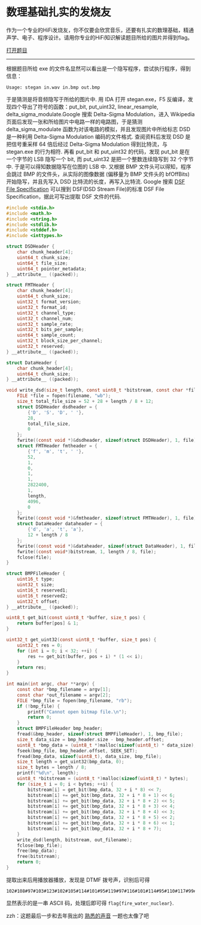 # 数理基础扎实的发烧友

作为一个专业的HiFi发烧友，你不仅要会欣赏音乐，还要有扎实的数理基础，精通声学、电子、程序设计。请用你专业的HiFi知识解读题目所给的图片并得到flag。

[打开题目](src/audiophile.zip)

---

根据题目所给 exe 的文件名显然可以看出是一个隐写程序，尝试执行程序，得到信息：
```
Usage: stegan in.wav in.bmp out.bmp
```
于是猜测是将音频隐写于所给的图片中. 用 IDA 打开 stegan.exe，F5 反编译，发现四个导出了符号的函数：put_bit, put_uint32, linear_resample, delta_sigma_modulate.Google 搜索 Delta-Sigma Modulation，进入 Wikipedia 页面后发现一张和所给图片中电路一样的电路图，于是猜测 delta_sigma_modulate 函数为对该电路的模拟，并且发现图片中所给标志 DSD 是一种利用 Delta-Sigma Modulation 编码的文件格式. 查阅资料后发现 DSD 是把信号重采样 64 倍后经过 Delta-Sigma Modulation 得到比特流，与 stegan.exe 的行为相符. 再看 put_bit 和 put_uint32 的代码，发现 put_bit 是在一个字节的 LSB 隐写一个 bit, 而 put_uint32 是把一个整数连续隐写到 32 个字节中. 于是可以得知数据隐写在位图的 LSB 中. 又根据 BMP 文件头可以得知，程序会跳过 BMP 的文件头，从实际的图像数据 (偏移量为 BMP 文件头的 bfOffBits) 开始隐写，并且先写入 DSD 比特流的长度，再写入比特流. Google 搜索 [DSF File Specification](https://dsd-guide.com/sites/default/files/white-papers/DSFFileFormatSpec_E.pdf) 可以搜到 DSF(DSD Stream File)的标准 DSF File Specification，据此可写出提取 DSF 文件的代码.

```c
#include <stdio.h>
#include <math.h>
#include <string.h>
#include <stdlib.h>
#include <stddef.h>
#include <inttypes.h>

struct DSDHeader {
    char chunk_header[4];
    uint64_t chunk_size;
    uint64_t file_size;
    uint64_t pointer_metadata;
} __attribute__ ((packed));

struct FMTHeader {
    char chunk_header[4];
    uint64_t chunk_size;
    uint32_t format_version;
    uint32_t format_id;
    uint32_t channel_type;
    uint32_t channel_num;
    uint32_t sample_rate;
    uint32_t bits_per_sample;
    uint64_t sample_count;
    uint32_t block_size_per_channel;
    uint32_t reserved;
} __attribute__ ((packed));

struct DataHeader {
    char chunk_header[4];
    uint64_t chunk_size;
} __attribute__ ((packed));

void write_dsd(size_t length, const uint8_t *bitstream, const char *filename) {
    FILE *file = fopen(filename, "wb");
    size_t total_file_size = 52 + 28 + length / 8 + 12;
    struct DSDHeader dsdheader = {
        {'D', 'S', 'D', ' '},
        28,
        total_file_size,
        0
    };
    fwrite((const void *)&dsdheader, sizeof(struct DSDHeader), 1, file);
    struct FMTHeader fmtheader = {
        {'f', 'm', 't', ' '},
        52,
        1,
        0,
        1,
        1,
        2822400,
        1,
        length,
        4096,
        0
    };
    fwrite((const void *)&fmtheader, sizeof(struct FMTHeader), 1, file);
    struct DataHeader dataheader = {
        {'d', 'a', 't', 'a'},
        12 + length / 8
    };
    fwrite((const void *)&dataheader, sizeof(struct DataHeader), 1, file);
    fwrite((const void*)bitstream, 1, length / 8, file);
    fclose(file);
}

struct BMPFileHeader {
    uint16_t type;
    uint32_t size;
    uint16_t reserved1;
    uint16_t reserved2;
    uint32_t offset;
} __attribute__ ((packed));

uint8_t get_bit(const uint8_t *buffer, size_t pos) {
    return buffer[pos] & 1;
}

uint32_t get_uint32(const uint8_t *buffer, size_t pos) {
    uint32_t res = 0;
    for (int i = 0; i < 32; ++i) {
        res += get_bit(buffer, pos + i) * (1 << i);
    }
    return res;
}

int main(int argc, char **argv) {
    const char *bmp_filename = argv[1];
    const char *out_filename = argv[2];
    FILE *bmp_file = fopen(bmp_filename, "rb");
    if (!bmp_file) {
        printf("Cannot open bitmap file.\n");
        return 0;
    }
    struct BMPFileHeader bmp_header;
    fread(&bmp_header, sizeof(struct BMPFileHeader), 1, bmp_file);
    size_t data_size = bmp_header.size - bmp_header.offset;
    uint8_t *bmp_data = (uint8_t *)malloc(sizeof(uint8_t) * data_size);
    fseek(bmp_file, bmp_header.offset, SEEK_SET);
    fread(bmp_data, sizeof(uint8_t), data_size, bmp_file);
    size_t length = get_uint32(bmp_data, 0);
    size_t bytes = length / 8;
    printf("%d\n", length);
    uint8_t *bitstream = (uint8_t *)malloc(sizeof(uint8_t) * bytes);
    for (size_t i = 0; i < bytes; ++i) {
        bitstream[i] = get_bit(bmp_data, 32 + i * 8) << 7;
        bitstream[i] += get_bit(bmp_data, 32 + i * 8 + 1) << 6;
        bitstream[i] += get_bit(bmp_data, 32 + i * 8 + 2) << 5;
        bitstream[i] += get_bit(bmp_data, 32 + i * 8 + 3) << 4;
        bitstream[i] += get_bit(bmp_data, 32 + i * 8 + 4) << 3;
        bitstream[i] += get_bit(bmp_data, 32 + i * 8 + 5) << 2;
        bitstream[i] += get_bit(bmp_data, 32 + i * 8 + 6) << 1;
        bitstream[i] += get_bit(bmp_data, 32 + i * 8 + 7);
    }
    write_dsd(length, bitstream, out_filename);
    fclose(bmp_file);
    free(bmp_data);
    free(bitstream);
    return 0;
}
```

提取出来后用播放器播放，发现是 DTMF 拨号声，识别后可得
```
102#108#97#103#123#102#105#114#101#95#119#97#116#101#114#95#110#117#99#108#101#97#114#125
```
显然表示的是一串 ASCII 码，处理后即可得 `flag{fire_water_nuclear}`.

zzh：这题最后一步和去年我出的 [熟悉的声音](https://volltin.gitbooks.io/hackergame2017-writeup/shu-xi-de-shen-yin.html) 一题也太像了吧
